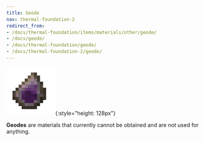 ```yaml
---
title: Geode
nav: thermal-foundation-2
redirect_from:
- /docs/thermal-foundation/items/materials/other/geode/
- /docs/geode/
- /docs/thermal-foundation/geode/
- /docs/thermal-foundation-2/geode/
---
```


![Geode](/assets/images/thermal-foundation-2/geode.png){:style="height: 128px"}


**Geodes** are materials that currently cannot be obtained and are not used for
anything.
